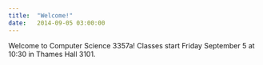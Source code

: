 ```yaml
---
title:  "Welcome!"
date:   2014-09-05 03:00:00
---
```


Welcome to Computer Science 3357a!  Classes start Friday September 5 at 10:30 in Thames Hall 3101.
